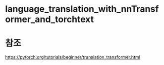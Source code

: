 # language_translation_with_nnTransformer_and_torchtext

# 참조
https://pytorch.org/tutorials/beginner/translation_transformer.html
